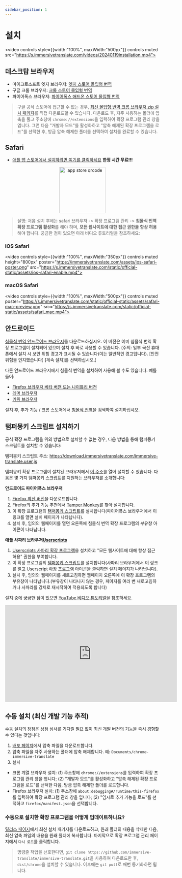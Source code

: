 ```yaml
---
sidebar_position: 1
---
```


# 설치
<video
controls style={{width:"100%", maxWidth:"500px"}}
controls
muted
src="https://s.immersivetranslate.com/videos/20240119installation.mp4"></video>

## 데스크탑 브라우저

- 마이크로소프트 엣지 브라우저: [엣지 스토어 몰입형 번역](https://microsoftedge.microsoft.com/addons/detail/amkbmndfnliijdhojkpoglbnaaahippg)
- 구글 크롬 브라우저: [크롬 스토어 몰입형 번역](https://chrome.google.com/webstore/detail/immersive-translate/bpoadfkcbjbfhfodiogcnhhhpibjhbnh)
- 파이어폭스 브라우저: [파이어폭스 애드온 스토어 몰입형 번역](https://addons.mozilla.org/zh-CN/firefox/addon/immersive-translate/)

> 구글 공식 스토어에 접근할 수 없는 경우, [최신 몰입형 번역 크롬 브라우저 zip 설치 패키지](https://download.immersivetranslate.com/latest/chrome-immersive-translate.zip)를 직접 다운로드할 수 있습니다. 다운로드 후, 자주 사용하는 폴더에 압축을 풀고 주소창에 `chrome://extensions`을 입력하여 확장 프로그램 관리 창을 엽니다. 그런 다음 "개발자 모드"를 활성화하고 "압축 해제된 확장 프로그램을 로드"를 선택한 후, 방금 압축 해제한 폴더를 선택하여 설치를 완료할 수 있습니다.

## Safari

- [애플 앱 스토어에서 설치하려면 여기를 클릭하세요](https://apps.apple.com/app/immersive-translate/id6447957425) **한정 시간 무료!!!**

<div align="center">
<img src="https://s.immersivetranslate.com/static/official-static/assets/immersive-app-store.png" width="150" alt="app store qrcode"/>
</div>

> 설명: 처음 설치 후에는 safari 브라우저 -> 확장 프로그램 관리 -> **침몰식 번역 확장 프로그램 활성화**를 해야 하며, **모든 웹사이트에 대한 접근 권한을 항상 허용**해야 합니다. 궁금한 점이 있으면 아래 비디오 튜토리얼을 참조하세요:

### iOS Safari

<video
controls style={{width:"100%", maxWidth:"350px"}}
controls
muted
height="800px"
poster="https://immersivetranslate.com/assets/ios-safari-poster.png" src="https://s.immersivetranslate.com/static/official-static/assets/ios-safari-enable.mp4"></video>

### macOS Safari

<video
controls style={{width:"100%", maxWidth:"500px"}}
controls
muted
poster="https://s.immersivetranslate.com/static/official-static/assets/safari-mac-preview.png" src="https://s.immersivetranslate.com/static/official-static/assets/safari_mac.mp4"></video>

## 안드로이드

[침몰식 번역 안드로이드 브라우저](https://immersivetranslate.com/android/)를 다운로드하십시오. 이 버전은 이미 침몰식 번역 확장 프로그램이 설치되어 있으며 설치 후 바로 사용할 수 있습니다. (주의: 일부 국산 휴대폰에서 설치 시 보안 위험 경고가 표시될 수 있습니다(이는 일반적인 경고입니다). [안전 위험을 인지했습니다] [계속 설치]를 선택하십시오.)

다른 안드로이드 브라우저에서 침몰식 번역을 설치하여 사용해 볼 수도 있습니다. 예를 들어:

- [Firefox 브라우저 베타 버전 또는 나이틀리 버전](https://www.mozilla.org/zh-CN/firefox/channel/android/)
- [레머 브라우저](https://lemurbrowser.com/app/zh/)
- [키위 브라우저](https://kiwibrowser.com/)

설치 후, 추가 기능 / 크롬 스토어에서 [침몰식 번역](https://chrome.google.com/webstore/detail/immersive-translate/bpoadfkcbjbfhfodiogcnhhhpibjhbnh)을 검색하여 설치하십시오.

## 탬퍼몽키 스크립트 설치하기

공식 확장 프로그램을 위의 방법으로 설치할 수 없는 경우, 다음 방법을 통해 탬퍼몽키 스크립트를 설치할 수 있습니다:

탬퍼몽키 스크립트 주소: <https://download.immersivetranslate.com/immersive-translate.user.js>

탬퍼몽키 확장 프로그램이 설치된 브라우저에서 [이 주소](https://download.immersivetranslate.com/immersive-translate.user.js)를 열어 설치할 수 있습니다. 다음은 몇 가지 탬퍼몽키 스크립트를 지원하는 브라우저를 소개합니다:

**안드로이드 파이어폭스 브라우저**

1. [Firefox 최신 버전](https://www.firefox.com.cn/download/#product-android-release)을 다운로드합니다.
2. Firefox의 추가 기능 추천에서 [Tamper Monkey](https://www.tampermonkey.net/)를 찾아 설치합니다.
3. 이 확장 프로그램의 [탬퍼몽키 스크립트](https://download.immersivetranslate.com/immersive-translate.user.js)를 설치합니다(파이어폭스 브라우저에서 이 링크를 열면 설치 페이지가 나타납니다).
4. 설치 후, 임의의 웹페이지를 열면 오른쪽에 침몰식 번역 확장 프로그램의 부유창 아이콘이 나타납니다.

**애플 사파리 브라우저[Userscripts](https://itunes.apple.com/us/app/userscripts/id1463298887)**

1. [Userscripts 사파리 확장 프로그램](https://itunes.apple.com/us/app/userscripts/id1463298887)을 설치하고 "모든 웹사이트에 대해 항상 접근 허용" 권한을 부여합니다.
2. 이 확장 프로그램의 [탬퍼몽키 스크립트](https://download.immersivetranslate.com/immersive-translate.user.js)를 설치합니다(사파리 브라우저에서 이 링크를 열고 Userscript 확장 프로그램 아이콘을 클릭하면 설치 페이지가 나타납니다).
3. 설치 후, 임의의 웹페이지를 새로고침하면 웹페이지 오른쪽에 이 확장 프로그램의 부유창이 나타납니다.(부유창이 나타나지 않는 경우, 페이지를 여러 번 새로고침하거나 사파리를 강제로 재시작하여 적용되도록 합니다)

설치 중에 궁금한 점이 있으면 [YouTube 비디오 튜토리얼](https://www.youtube.com/watch?v=IWOFFWDfZGY)을 참조하세요.

<iframe width="560" height="315" src="https://www.youtube.com/embed/IWOFFWDfZGY" title="YouTube video player" frameborder="0" allow="accelerometer; autoplay; clipboard-write; encrypted-media; gyroscope; picture-in-picture; web-share" allowfullscreen></iframe>

## 수동 설치 (최신 개발 기능 추적)

수동 설치의 장점은 상점 심사를 기다릴 필요 없이 최신 개발 버전의 기능을 즉시 경험할 수 있다는 것입니다:

1. [배포 페이지](https://github.com/immersive-translate/immersive-translate/releases/)에서 압축 파일을 다운로드합니다.
2. 압축 파일을 자주 사용하는 폴더에 압축 해제합니다. 예: `Documents/chrome-immersive-translate`
3. 설치

- 크롬 계열 브라우저 설치: (1) 주소창에 `chrome://extensions`를 입력하여 확장 프로그램 관리 창을 엽니다; (2) "개발자 모드"를 활성화하고 "압축 해제된 확장 프로그램을 로드"를 선택한 다음, 방금 압축 해제한 폴더를 로드합니다.
- Firefox 브라우저 설치: (1) 주소창에 `about:debugging#/runtime/this-firefox`를 입력하여 확장 프로그램 관리 창을 엽니다; (2) "임시로 추가 기능을 로드"를 선택하고 `firefox/manifest.json`을 선택합니다.

### 수동으로 설치한 확장 프로그램을 어떻게 업데이트하나요?

[릴리스 페이지](https://github.com/immersive-translate/immersive-translate/releases/)에서 최신 설치 패키지를 다운로드하고, 원래 폴더의 내용을 삭제한 다음, 최신 압축 파일의 내용을 원래 폴더에 복사합니다. 마지막으로 확장 프로그램 관리 페이지에서 `다시 로드`를 클릭합니다.

> 명령줄 작업을 선호한다면, `git clone https://github.com/immersive-translate/immersive-translate.git`을 사용하여 다운로드한 후, `dist/chrome`을 설치할 수 있습니다. 이후에는 `git pull`로 매번 동기화하면 됩니다.